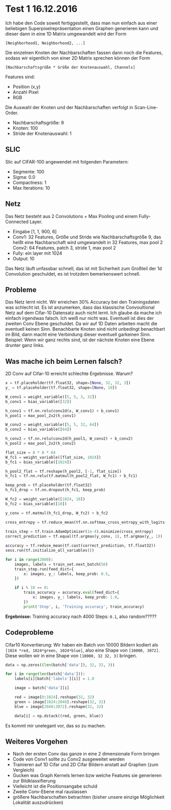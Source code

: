 # Test 1 16.12.2016

Ich habe den Code soweit fertiggestellt, dass man nun einfach aus einer
beliebigen Superpixelrepräsentation einen Graphen generieren kann und dieser
dann in eine 1D Matrix umgewandelt wird der Form

```
[Neighborhood1, Neighborhood2, ...]
```

Die einzelnen Knoten der Nachbarschaften fassen dann noch die Features, sodass
wir eigentlich von einer 2D Matrix sprechen können der Form

```
[Nachbarschaftsgröße * Größe der Knotenauswahl, Channels]
```

Features sind:
* Position (x,y)
* Anzahl Pixel
* RGB

Die Auswahl der Knoten und der Nachbarschaften verfolgt in Scan-Line-Order.

* Nachbarschaftsgröße: 9
* Knoten: 100
* Stride der Knotenauswahl: 1

## SLIC

Slic auf CIFAR-100 angewendet mit folgenden Parametern:
* Segmente: 100
* Sigma: 0.0
* Compactness: 1
* Max Iterations: 10

## Netz

Das Netz besteht aus 2 Convolutions + Max Pooling und einem Fully-Connected
Layer.

* Eingabe [1, 1, 900, 6]
* Conv1: 32 Features, Größe und Stride wie Nachbarschaftsgröße 9, das heißt
  eine Nachbarschaft wird umgewandelt in 32 Features, max pool 2
  Conv2: 64 Features, patch 3, stride 1, max pool 2
* Fully: ein layer mit 1024
* Output: 10

Das Netz läuft unfassbar schnell, das ist mit Sicherheit zum Großteil der 1d 
Convolution geschuldet, es ist trotzdem bemerkenswert schnell.

## Probleme

Das Netz lernt nicht. Wir erreichen 30% Accuracy bei den Trainingsdaten was
schlecht ist.
Es ist anzumerken, dass das klassische Convoultional Netz auf dem Cifar-10
Datensatz auch nicht lernt. Ich glaube da mache ich einfach irgendwas falsch.
Ich weiß nur nicht was.
Eventuell ist dies der zweiten Conv Ebene geschuldet. Da wir auf 1D Daten
arbeiten macht die eventuell keinen Sinn. Benachbarte Knoten sind nicht
unbedingt benachbart im Bild, dann macht eine Verbindung dieser eventuell
garkeinen Sinn. Beispiel: Wenn wir ganz rechts sind, ist der nächste Knoten
eine Ebene drunter ganz links.

## Was mache ich beim Lernen falsch?

2D Conv auf Cifar-10 erreicht schlechte Ergebnisse. Warum?

```python
x = tf.placeholder(tf.float32, shape=[None, 32, 32, 3])
y_ = tf.placeholder(tf.float32, shape=[None, 10])

W_conv1 = weight_variable([5, 5, 3, 32])
b_conv1 = bias_variable([32])

h_conv1 = tf.nn.relu(conv2d(x, W_conv1) + b_conv1)
h_pool1 = max_pool_2x2(h_conv1)

W_conv2 = weight_variable([5, 5, 32, 64])
b_conv2 = bias_variable([64])

h_conv2 = tf.nn.relu(conv2d(h_pool1, W_conv2) + b_conv2)
h_pool2 = max_pool_2x2(h_conv2)

flat_size = 8 * 8 * 64
W_fc1 = weight_variable([flat_size, 1024])
b_fc1 = bias_variable([1024])

h_pool2_flat = tf.reshape(h_pool2, [-1, flat_size])
h_fc1 = tf.nn.relu(tf.matmul(h_pool2_flat, W_fc1) + b_fc1)

keep_prob = tf.placeholder(tf.float32)
h_fc1_drop = tf.nn.dropout(h_fc1, keep_prob)

W_fc2 = weight_variable([1024, 10])
b_fc2 = bias_variable([10])

y_conv = tf.matmul(h_fc1_drop, W_fc2) + b_fc2

cross_entropy = tf.reduce_mean(tf.nn.softmax_cross_entropy_with_logits(y_conv,
                                                                       y_))
train_step = tf.train.AdamOptimizer(1e-4).minimize(cross_entropy)
correct_prediction = tf.equal(tf.argmax(y_conv, 1), tf.argmax(y_, 1))

accuracy = tf.reduce_mean(tf.cast(correct_prediction, tf.float32))
sess.run(tf.initialize_all_variables())

for i in range(2000):
    images, labels = train_set.next_batch(50)
    train_step.run(feed_dict={
        x: images, y_: labels, keep_prob: 0.5,
    })

    if i % 10 == 0:
        train_accuracy = accuracy.eval(feed_dict={
            x: images, y_: labels, keep_prob: 1.0,
        })
        print('Step', i, 'Training accuracy', train_accuracy)
```

**Ergebnisse:** Training accuracy nach 4000 Steps: `0.1`, also random?????

## Codeprobleme

Cifar10 Konvertierung:
Wir haben ein Batch von 10000 Bildern kodiert als `[1024 *red, 1024*green, 1024*blue]`, also eine Shape von `[10000, 3072]`. Diese wollen wir in eine Shape von `[10000, 32 32, 3]` bringen.

```python
data = np.zeros((len(batch['data']), 32, 32, 3))

for i in range(len(batch['data'])):
    labels[i][batch['labels'][i]] = 1.0

    image = batch['data'][i]

    red = image[0:1024].reshape(32, 32)
    green = image[1024:2048].reshape(32, 32)
    blue = image[2048:3072].reshape(32, 32)

    data[i] = np.dstack((red, green, blue))
```

Es kommt mir unelegant vor, das so zu machen.

## Weiteres Vorgehen

* Nach der ersten Conv das ganze in eine 2 dimensionale Form bringen
* Code von Conv1 sollte zu Conv2 ausgeweitet werden
* Trainieren auf 1D Cifar und 2D Cifar Bildern anstatt auf Graphen (zum 
  Vergleich)
* Gucken was Graph Kernels lernen bzw welche Features sie generieren zur 
  Bildklassifierung
* Vielleicht ist die Positionsangabe schuld
* Zweite Conv-Ebene mal rauslassen
* größere Nachbarschaften betrachten (bisher unsere einzige Möglichkeit 
  Lokalität auszudrücken)
